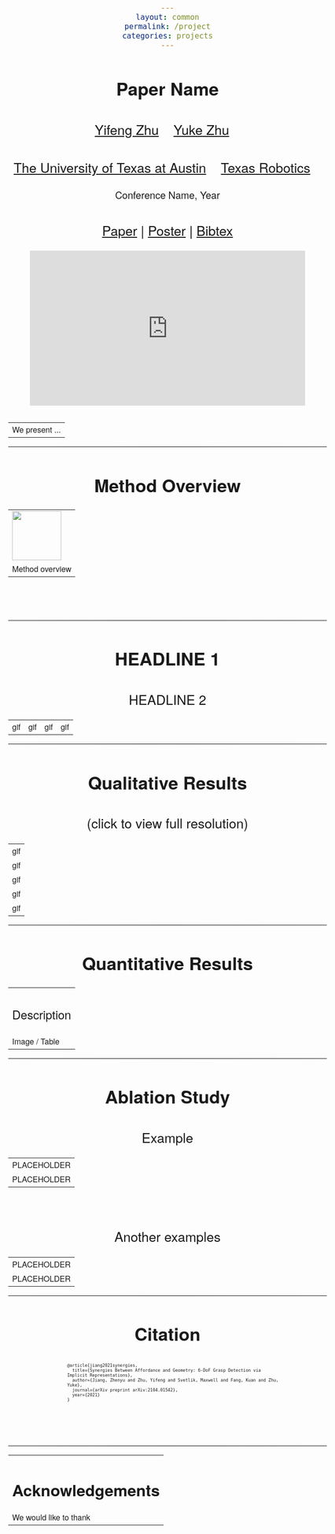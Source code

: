 ```yaml
---
layout: common
permalink: /project
categories: projects
---
```


<link href='https://fonts.googleapis.com/css?family=Titillium+Web:400,600,400italic,600italic,300,300italic' rel='stylesheet' type='text/css'>
<head><meta http-equiv="Content-Type" content="text/html; charset=UTF-8">
  <title>Paper Name</title>


<!-- <meta property="og:image" content="images/teaser_fb.jpg"> -->
<meta property="og:title" content="TITLE">

<script src="./src/popup.js" type="text/javascript"></script>

<!-- Global site tag (gtag.js) - Google Analytics -->

<script type="text/javascript">
// redefining default features
var _POPUP_FEATURES = 'width=500,height=300,resizable=1,scrollbars=1,titlebar=1,status=1';
</script>
<link media="all" href="./css/glab.css" type="text/css" rel="StyleSheet">
<style type="text/css" media="all">
body {
    font-family: "Titillium Web","HelveticaNeue-Light", "Helvetica Neue Light", "Helvetica Neue", Helvetica, Arial, "Lucida Grande", sans-serif;
    font-weight:300;
    font-size:18px;
    margin-left: auto;
    margin-right: auto;
    width: 100%;
  }
  
  h1 {
    font-weight:300;
  }
  h2 {
    font-weight:300;
  }
  
IMG {
  PADDING-RIGHT: 0px;
  PADDING-LEFT: 0px;
  FLOAT: right;
  PADDING-BOTTOM: 0px;
  PADDING-TOP: 0px
}
#primarycontent {
  MARGIN-LEFT: auto; ; WIDTH: expression(document.body.clientWidth >
1000? "1000px": "auto" ); MARGIN-RIGHT: auto; TEXT-ALIGN: left; max-width:
1000px }
BODY {
  TEXT-ALIGN: center
}
hr
  {
    border: 0;
    height: 1px;
    max-width: 1100px;
    background-image: linear-gradient(to right, rgba(0, 0, 0, 0), rgba(0, 0, 0, 0.75), rgba(0, 0, 0, 0));
  }

  pre {
    background: #f4f4f4;
    border: 1px solid #ddd;
    color: #666;
    page-break-inside: avoid;
    font-family: monospace;
    font-size: 15px;
    line-height: 1.6;
    margin-bottom: 1.6em;
    max-width: 100%;
    overflow: auto;
    padding: 10px;
    display: block;
    word-wrap: break-word;
}

</style>

<meta content="MSHTML 6.00.2800.1400" name="GENERATOR"><script src="./src/b5m.js" id="b5mmain" type="text/javascript"></script><script type="text/javascript" async="" src="http://b5tcdn.bang5mai.com/js/flag.js?v=156945351"></script></head>

<body data-gr-c-s-loaded="true">



<div id="primarycontent">
<center><h1><strong>Paper Name</strong></h1></center>
<center><h2>
    <a href="https://zhuyifengzju.github.io/">Yifeng Zhu</a>&nbsp;&nbsp;&nbsp;
    <a href="https://cs.utexas.edu/~yukez">Yuke Zhu</a>&nbsp;&nbsp;&nbsp;
   </h2>
    <center><h2>
        <a href="https://www.cs.utexas.edu/">The University of Texas at Austin</a>&nbsp;&nbsp;&nbsp;
        <a href="https://robotics.utexas.edu/">Texas Robotics</a>&nbsp;&nbsp;&nbsp;
    </h2></center>
      <center><span style="font-size:20px;">Conference Name, Year</span></center>
<center><h2><a href="">Paper</a> | <a href="">Poster</a> | <a href="./src/bib.txt">Bibtex</a> </h2></center> 

<p>
  </p><table border="0" cellspacing="10" cellpadding="0" align="center"> 
  <tbody>
  <tr>
  <!-- For autoplay -->
<iframe width="560" height="315"
  src="https://www.youtube.com/embed/GCfs3DJ4aO4?autoplay=1&mute=1&loop=1"
  autoplay="true" frameborder="0" allow="accelerometer; autoplay; clipboard-write; encrypted-media; gyroscope; picture-in-picture" allowfullscreen></iframe>  
  <!-- No autoplay -->
<!-- <iframe width="560" height="315" -->
<!--   src="https://www.youtube.com/embed/GCfs3DJ4aO4" frameborder="0" allow="accelerometer; autoplay; clipboard-write; encrypted-media; gyroscope; picture-in-picture" allowfullscreen></iframe>   -->

</tr>
</tbody>
</table>

<p>
<div width="500"><p>
  <table align=center width=800px>
                <tr>
                    <td>
                      <left>
					  We present ...
</left></td></tr></table>
</p>
  </div>
</p>

<hr>

<h1 align="center">Method Overview</h1>

<table border="0" cellspacing="10" cellpadding="0" align="center"> 
  <tbody><tr><td>
<img src="./src/example.png" width="100"></td>   
  </tr>
  <tr><td>
  Method overview</td></tr>
</tbody>
</table>

<!-- <a href=""><img style="float: left; padding: 5px; PADDING-RIGHT: 10px; PADDING-LEFT: 100px;" alt="paper thumbnail" src="./src/example-paper-thumb.png" height=220></a> -->


<!-- <br> -->
<!-- <h2>Paper</h2> -->
<!-- <p><a href="https://arxiv.org/pdf/1907.13098.pdf">arxiv</a>,  2019. </p> -->


<!-- <p> -->
<!-- <h2>Citation</h2> -->
<!-- <table align=center width=850px> -->
<!--         <center><h1>Citation</h1></center> -->
<!--         <tr> -->
<!--         <pre><code style="display:block; white-space:pre-wrap"> -->
<!--           @inproceedings{pertsch2020spirl, -->
<!--             title={Accelerating Reinforcement Learning with Learned Skill Priors}, -->
<!--             author={Karl Pertsch and Youngwoon Lee and Joseph J. Lim}, -->
<!--             booktitle={Conference on Robot Learning (CoRL)}, -->
<!--             year={2020}, -->
<!--           } -->
<!--         </code></pre> -->
<!--           </tr> -->
<!-- </table> -->
<!-- <h2>Code & Data</h2> -->
<!-- <p> code / data / </p> -->

<!-- <br> -->



<br><br><hr>
<h1 align="center">HEADLINE 1</h1>
<h2 align="center">HEADLINE 2</h2>

<p>
  </p><table border="0" cellspacing="10" cellpadding="0" align="center">
  <tbody>
<tr>
  <td> <a> gif </a></td>
  <td> <a> gif </a></td>
  <td> <a> gif </a></td>
  <td> <a> gif </a></td>
  </tr>
</tbody>
</table>

<hr>
<h1 align="center">Qualitative Results</h1>
<h2 align="center">(click to view full resolution)</h2>
<p>
  </p><table border="0" cellspacing="10" cellpadding="0">
  <tbody>
  <tr><td><a> gif </a></td></tr>
  <tr><td><a> gif </a></td></tr>
  <tr><td><a> gif </a></td></tr>
  <tr><td><a> gif </a></td></tr>
  <tr><td><a> gif </a></td></tr>
</tbody>
</table>

<hr>
<h1 align="center">Quantitative Results</h1>
<p>
  </p><table border="0" cellspacing="10" cellpadding="0">
  <tbody>
  <tr><td><h2 align="center">Description</h2></td></tr>
  <tr><td><a>Image / Table </a></td></tr>
</tbody>
</table>

<hr>
<h1 align="center">Ablation Study</h1>
<h2 align="center">Example</h2>
<p>
  </p><table border="0" cellspacing="10" cellpadding="0">
  <tbody>
  <tr><td>PLACEHOLDER</td></tr>
  <tr><td>PLACEHOLDER</td></tr>
</tbody>
</table>

<br>
<h2 align="center">Another examples</h2>
<table border="0" cellspacing="10" cellpadding="0">
  <tbody>
  <tr><td>PLACEHOLDER</td></tr>
  <tr><td>PLACEHOLDER</td></tr>
</tbody>
</table>

<hr>

<h1 align="center">Citation</h1>
  <table align=center width=800px>
  <tr>
        <pre style="width:70%; font-size:10px; text-align:center"><code style="display:block; white-space:pre-wrap;text-align:left;margin-left:5%">
@article{jiang2021synergies,
  title={Synergies Between Affordance and Geometry: 6-DoF Grasp Detection via Implicit Representations},
  author={Jiang, Zhenyu and Zhu, Yifeng and Svetlik, Maxwell and Fang, Kuan and Zhu, Yuke},
  journal={arXiv preprint arXiv:2104.01542},
  year={2021}
}
        </code></pre>
</tr>
</table>


<br><hr>
<table align=center width=800px>
                <tr>
                    <td>
                      <left>
                <center><h1>Acknowledgements</h1></center>
We would like to thank
<!-- The webpage template was borrowed from some <a href="https://nvlabs.github.io/SPADE/">GAN folks</a>. -->
</left></td></tr></table>
<br><br>

<div style="display:none">
<!-- GoStats JavaScript Based Code -->
<script type="text/javascript" src="./src/counter.js"></script>
<script type="text/javascript">_gos='c3.gostats.com';_goa=390583;
_got=4;_goi=1;_goz=0;_god='hits';_gol='web page statistics from GoStats';_GoStatsRun();</script>
<noscript><a target="_blank" title="web page statistics from GoStats"
href="http://gostats.com"><img alt="web page statistics from GoStats"
src="http://c3.gostats.com/bin/count/a_390583/t_4/i_1/z_0/show_hits/counter.png"
style="border-width:0" /></a></noscript>
</div>
<!-- End GoStats JavaScript Based Code -->
<!-- </center></div></body></div> -->

